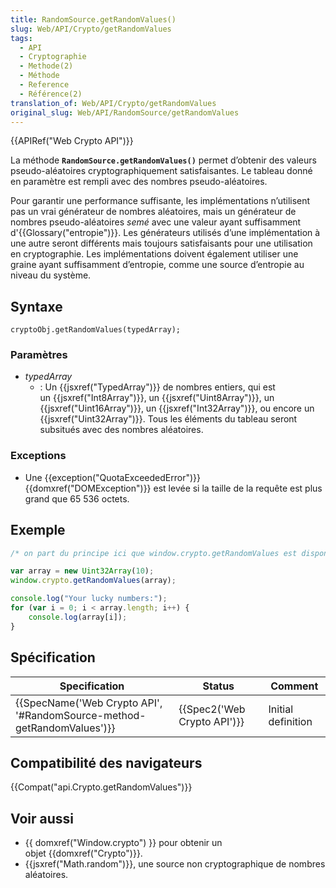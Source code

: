 ```yaml
---
title: RandomSource.getRandomValues()
slug: Web/API/Crypto/getRandomValues
tags:
  - API
  - Cryptographie
  - Methode(2)
  - Méthode
  - Reference
  - Référence(2)
translation_of: Web/API/Crypto/getRandomValues
original_slug: Web/API/RandomSource/getRandomValues
---
```

{{APIRef("Web Crypto API")}}

La méthode **`RandomSource.getRandomValues()`** permet d’obtenir des valeurs pseudo-aléatoires cryptographiquement satisfaisantes. Le tableau donné en paramètre est rempli avec des nombres pseudo-aléatoires.

Pour garantir une performance suffisante, les implémentations n’utilisent pas un vrai générateur de nombres aléatoires, mais un générateur de nombres pseudo-aléatoires _semé_ avec une valeur ayant suffisamment d'{{Glossary("entropie")}}. Les générateurs utilisés d’une implémentation à une autre seront différents mais toujours satisfaisants pour une utilisation en cryptographie. Les implémentations doivent également utiliser une graine ayant suffisamment d’entropie, comme une source d’entropie au niveau du système.

## Syntaxe

    cryptoObj.getRandomValues(typedArray);

### Paramètres

- _typedArray_
  - : Un {{jsxref("TypedArray")}} de nombres entiers, qui est un {{jsxref("Int8Array")}}, un {{jsxref("Uint8Array")}}, un {{jsxref("Uint16Array")}}, un {{jsxref("Int32Array")}}, ou encore un {{jsxref("Uint32Array")}}. Tous les éléments du tableau seront subsitués avec des nombres aléatoires.

### Exceptions

- Une {{exception("QuotaExceededError")}} {{domxref("DOMException")}} est levée si la taille de la requête est plus grand que 65 536 octets.

## Exemple

```js
/* on part du principe ici que window.crypto.getRandomValues est disponible */

var array = new Uint32Array(10);
window.crypto.getRandomValues(array);

console.log("Your lucky numbers:");
for (var i = 0; i < array.length; i++) {
    console.log(array[i]);
}
```

## Spécification

| Specification                                                                                | Status                               | Comment            |
| -------------------------------------------------------------------------------------------- | ------------------------------------ | ------------------ |
| {{SpecName('Web Crypto API', '#RandomSource-method-getRandomValues')}} | {{Spec2('Web Crypto API')}} | Initial definition |

## Compatibilité des navigateurs

{{Compat("api.Crypto.getRandomValues")}}

## Voir aussi

- {{ domxref("Window.crypto") }} pour obtenir un objet {{domxref("Crypto")}}.
- {{jsxref("Math.random")}}, une source non cryptographique de nombres aléatoires.
